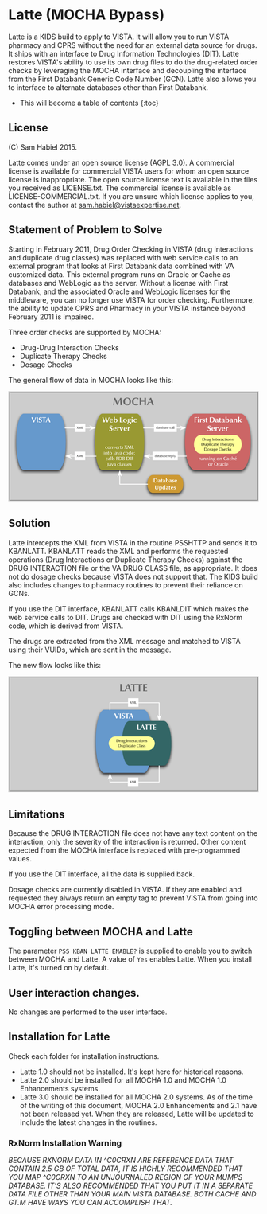 # Latte (MOCHA Bypass)
Latte is a KIDS build to apply to VISTA. It will allow you to run VISTA
pharmacy and CPRS without the need for an external data source for drugs. It
ships with an interface to Drug Information Technologies (DIT). Latte restores
VISTA's ability to use its own drug files to do the drug-related order checks
by leveraging the MOCHA interface and decoupling the interface from the First
Databank Generic Code Number (GCN). Latte also allows you to interface to
alternate databases other than First Databank.

* This will become a table of contents
{:toc}

## License

(C) Sam Habiel 2015.

Latte comes under an open source license (AGPL 3.0). A commercial license is
available for commercial VISTA users for whom an open source license is
inappropriate. The open source license text is available in the files you
received as LICENSE.txt. The commercial license is available as
LICENSE-COMMERCIAL.txt. If you are unsure which license applies to you, contact
the author at <sam.habiel@vistaexpertise.net>.

## Statement of Problem to Solve
Starting in February 2011, Drug Order Checking in VISTA (drug interactions and
duplicate drug classes) was replaced with web service calls to an external
program that looks at First Databank data combined with VA customized data.
This external program runs on Oracle or Cache as databases and WebLogic as the
server. Without a license with First Databank, and the associated Oracle and
WebLogic licenses for the middleware, you can no longer use VISTA for order
checking. Furthermore, the ability to update CPRS and Pharmacy in your VISTA
instance beyond February 2011 is impaired.

Three order checks are supported by MOCHA:

 * Drug-Drug Interaction Checks
 * Duplicate Therapy Checks
 * Dosage Checks

The general flow of data in MOCHA looks like this:

![MOCHA flow](./mocha.png)

## Solution
Latte intercepts the XML from VISTA in the routine PSSHTTP and sends it to
KBANLATT. KBANLATT reads the XML and performs the requested operations (Drug
Interactions or Duplicate Therapy Checks) against the DRUG INTERACTION file or
the VA DRUG CLASS file, as appropriate. It does not do dosage checks because
VISTA does not support that. The KIDS build also includes changes to pharmacy
routines to prevent their reliance on GCNs.

If you use the DIT interface, KBANLATT calls KBANLDIT which makes the web
service calls to DIT. Drugs are checked with DIT using the RxNorm code, which
is derived from VISTA.

The drugs are extracted from the XML message and matched to VISTA using their
VUIDs, which are sent in the message.

The new flow looks like this:

![Latte flow](./latte.png)

## Limitations
Because the DRUG INTERACTION file does not have any text content on the
interaction, only the severity of the interaction is returned. Other content
expected from the MOCHA interface is replaced with pre-programmed values.

If you use the DIT interface, all the data is supplied back.

Dosage checks are currently disabled in VISTA. If they are enabled and
requested they always return an empty tag to prevent VISTA from going into
MOCHA error processing mode.

## Toggling between MOCHA and Latte
The parameter `PSS KBAN LATTE ENABLE?` is supplied to enable you to switch
between MOCHA and Latte. A value of `Yes` enables Latte. When you install
Latte, it's turned on by default.

## User interaction changes.
No changes are performed to the user interface.

## Installation for Latte
Check each folder for installation instructions.

* Latte 1.0 should not be installed. It's kept here for historical reasons.
* Latte 2.0 should be installed for all MOCHA 1.0 and MOCHA 1.0 Enhancements
  systems.
* Latte 3.0 should be installed for all MOCHA 2.0 systems. As of the time
  of the writing of this document, MOCHA 2.0 Enhancements and 2.1 have not
  been released yet. When they are released, Latte will be updated to include
  the latest changes in the routines.

### RxNorm Installation Warning

*BECAUSE RXNORM DATA IN ^C0CRXN ARE REFERENCE DATA THAT CONTAIN 2.5 GB OF TOTAL
DATA, IT IS HIGHLY RECOMMENDED THAT YOU MAP ^C0CRXN TO AN UNJOURNALED REGION OF
YOUR MUMPS DATABASE. IT'S ALSO RECOMMENDED THAT YOU PUT IT IN A SEPARATE DATA
FILE OTHER THAN YOUR MAIN VISTA DATABASE. BOTH CACHE AND GT.M HAVE WAYS YOU CAN
ACCOMPLISH THAT.*

